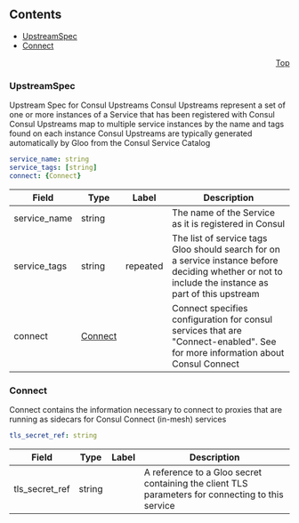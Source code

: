 <a name="top"></a>

## Contents
  - [UpstreamSpec](#gloo.api.consul.v1.UpstreamSpec)
  - [Connect](#gloo.api.consul.v1.Connect)



<a name="github.com/solo-io/gloo/pkg/plugins/consul/spec"></a>
<p align="right"><a href="#top">Top</a></p>




<a name="gloo.api.consul.v1.UpstreamSpec"></a>

### UpstreamSpec
Upstream Spec for Consul Upstreams
Consul Upstreams represent a set of one or more instances of a Service that has been registered with Consul
Consul Upstreams map to multiple service instances by the name and tags found on each instance
Consul Upstreams are typically generated automatically by Gloo from the Consul Service Catalog


```yaml
service_name: string
service_tags: [string]
connect: {Connect}

```
| Field | Type | Label | Description |
| ----- | ---- | ----- | ----------- |
| service_name | string |  | The name of the Service as it is registered in Consul |
| service_tags | string | repeated | The list of service tags Gloo should search for on a service instance before deciding whether or not to include the instance as part of this upstream |
| connect | [Connect](github.com/solo-io/gloo/pkg/plugins/consul/spec.md#gloo.api.consul.v1.Connect) |  | Connect specifies configuration for consul services that are &#34;Connect-enabled&#34;. See for more information about Consul Connect |






<a name="gloo.api.consul.v1.Connect"></a>

### Connect
Connect contains the information necessary to connect to proxies that are running as sidecars for
Consul Connect (in-mesh) services


```yaml
tls_secret_ref: string

```
| Field | Type | Label | Description |
| ----- | ---- | ----- | ----------- |
| tls_secret_ref | string |  | A reference to a Gloo secret containing the client TLS parameters for connecting to this service |





 

 

 

